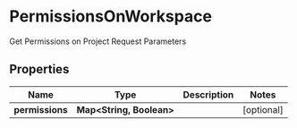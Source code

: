 

# PermissionsOnWorkspace

Get Permissions on Project Request Parameters

## Properties

| Name | Type | Description | Notes |
|------------ | ------------- | ------------- | -------------|
|**permissions** | **Map&lt;String, Boolean&gt;** |  |  [optional] |



